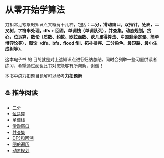 # 从零开始学算法

力扣常见考察的知识点大概有十几种，包括：**二分，滑动窗口，双指针，链表，二叉树，字符串处理，dfs + 回溯，单调栈（单调队列），并查集，动态规划，贪心，位运算，数论（质数、约数、欧拉函数、欧几里得算法、中国剩余定理、简单博弈论等），图论（dfs、bfs、flood fill、拓扑排序、二分染色、最短路、最小生成树等）**。

这本电子书 的 目的就是对上述知识点进行归纳总结，同时会列举一些习题供读者练习，希望通过阅读此书对您能够有所帮助，谢谢！

本书中的力扣题目题解可以参考[**力扣题解**](https://github.com/muyids/leetcode/tree/master/algorithms)

## ♨️ 推荐阅读

- [二分](./chapter/二分.md)
- [位运算](./chapter/位运算.md)
- [单调栈](./chapter/单调栈.md)
- [滑动窗口](./chapter/滑动窗口.md)
- [并查集](./chapter/并查集.md)
- [DFS和回溯](./chapter/DFS和回溯.md)
- [图的遍历](./chapter/graph/图的遍历.md)
- [动态规划](./chapter/动态规划.md)
